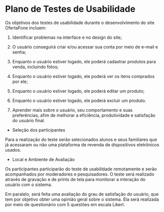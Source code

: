 # Plano de Testes de Usabilidade

Os objetivos dos testes de usabilidade durante o desenvolvimento do site OfertaFone incluem: 

1. Identificar problemas na interface e no design do site;  

2. O usuário conseguirá criar e/ou acessar sua conta por meio de e-mail e senha; 

3. Enquanto o usuário estiver logado, ele poderá cadastrar produtos para venda, incluindo fotos; 

4. Enquanto o usuário estiver logado, ele poderá ver os itens comprados por ele; 

5. Enquanto o usuário estiver logado, ele poderá editar um produto;

6. Enquanto o usuário estiver logado, ele poderá excluir um produto.

7. Aprender mais sobre o usuário, seu comportamento e suas preferências, afim de melhorar a eficiência, produtividade e satisfação do usuário final. 

 - Seleção dos participantes 

Para a realização do teste serão selecionados alunos e seus familiares que já acessaram ou não uma plataforma de revenda de dispositivos eletrônicos usados. 

 - Local e Ambiente de Avaliação

Os participantes participarão do teste de usabilidade remotamente e serão acompanhados por moderadores e pesquisadores. O teste será realizado  através de gravação e de prints de tela para monitorar a interação do usuário com o sistema. 

Em paralelo, será feita uma avaliação do grau de satisfação do usuário, que tem por objetivo obter uma opinião geral sobre o sistema. Ela será realizada por meio de  questionário com 5 questões em escala Likert. 
